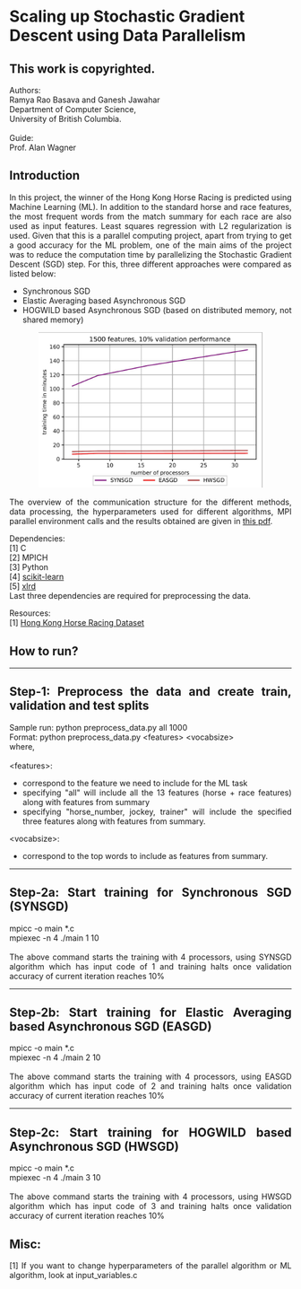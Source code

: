 # Scaling up Stochastic Gradient Descent using Data Parallelism
## This work is copyrighted. 

Authors: <br/>
Ramya Rao Basava and Ganesh Jawahar <br/>
Department of Computer Science, <br/>
University of British Columbia.
<br/>
<br/>
Guide: <br/>
Prof. Alan Wagner
<br/>

<div style="text-align: justify"> 

## Introduction
In this project, the winner of the Hong Kong Horse Racing is predicted using Machine Learning (ML). In addition to the standard horse and race features, the most frequent words from the match summary for each race are also used as input features. Least squares regression with L2 regularization is used. Given that this is a parallel computing project, apart from trying to get a good accuracy for the ML problem, one of the main aims of the project was to reduce the computation time by parallelizing the Stochastic Gradient Descent (SGD) step. For this, three
different approaches were compared as listed below:
* Synchronous SGD
* Elastic Averaging based Asynchronous SGD
* HOGWILD based Asynchronous SGD (based on distributed memory, not shared memory)

<p align="center">
<img width="400" src="1500f_10v_def.jpg">
</p>

The overview of the communication structure for the different methods, data processing, the hyperparameters used for different algorithms, MPI parallel environment calls and the results obtained are given in <a href="Report/main.pdf" target="blank">this pdf</a>.


Dependencies:<br/>
[1] C <br/>
[2] MPICH <br/>
[3] Python <br/>
[4] [scikit-learn](https://scikit-learn.org/stable/) <br/>
[5] [xlrd](https://pypi.org/project/xlrd/) <br/>
Last three dependencies are required for preprocessing the data.

Resources: <br/>
[1] [Hong Kong Horse Racing Dataset](https://www.kaggle.com/alberthkcheng/hong-kong-horse-racing-explained-with-data)

## How to run?
------------------------------------------------------------------------
Step-1: Preprocess the data and create train, validation and test splits
------------------------------------------------------------------------
Sample run: python preprocess_data.py all 1000 <br/>
Format: python preprocess_data.py \<features\> \<vocabsize\> <br/>
where, <br/> <br/>
\<features\>: <br/>
  * correspond to the feature we need to include for the ML task
  * specifying "all" will include all the 13 features (horse + race features) along with features from summary
  * specifying "horse_number, jockey, trainer" will include the specified three features along with features from summary. 

\<vocabsize\>: <br/>
  * correspond to the top <int> words to include as features from summary.

----------------------------------------------------
Step-2a: Start training for Synchronous SGD (SYNSGD)
----------------------------------------------------
mpicc -o main *.c <br/>
mpiexec -n 4 ./main 1 10   <br/>
 <br/>
The above command starts the training with 4 processors, using SYNSGD algorithm which has input code of 1 and training halts once validation accuracy of current iteration reaches 10%

----------------------------------------------------------------------------
Step-2b: Start training for Elastic Averaging based Asynchronous SGD (EASGD)
----------------------------------------------------------------------------
mpicc -o main *.c <br/>
mpiexec -n 4 ./main 2 10   <br/>
 <br/>
The above command starts the training with 4 processors, using EASGD algorithm which has input code of 2 and training halts once validation accuracy of current iteration reaches 10%

------------------------------------------------------------------
Step-2c: Start training for HOGWILD based Asynchronous SGD (HWSGD)
------------------------------------------------------------------
mpicc -o main *.c <br/>
mpiexec -n 4 ./main 3 10   <br/>
 <br/>
The above command starts the training with 4 processors, using HWSGD algorithm which has input code of 3 and training halts once validation accuracy of current iteration reaches 10%

## Misc:
[1] If you want to change hyperparameters of the parallel algorithm or ML algorithm, look at input_variables.c

</div>


